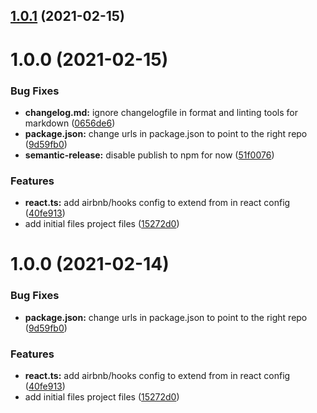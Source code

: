 ## [1.0.1](https://github.com/bryan-hoang/eslint-config-bryan/compare/v1.0.0...v1.0.1) (2021-02-15)

# 1.0.0 (2021-02-15)


### Bug Fixes

* **changelog.md:** ignore changelogfile in format and linting tools for markdown ([0656de6](https://github.com/bryan-hoang/eslint-config-bryan/commit/0656de60e825b12c0d2ff5bc3884c04226ce7b61))
* **package.json:** change urls in package.json to point to the right repo ([9d59fb0](https://github.com/bryan-hoang/eslint-config-bryan/commit/9d59fb01d83374880fc3e6b986fd6ad2d3c4df90))
* **semantic-release:** disable publish to npm for now ([51f0076](https://github.com/bryan-hoang/eslint-config-bryan/commit/51f00761081bc3b77c15134a0264083343672288))


### Features

* **react.ts:** add airbnb/hooks config to extend from in react config ([40fe913](https://github.com/bryan-hoang/eslint-config-bryan/commit/40fe91360de3159eba564b85c363f9b5198c2ab2))
* add initial files project files ([15272d0](https://github.com/bryan-hoang/eslint-config-bryan/commit/15272d03164a8297b33087f316628d222fe6d057))

# 1.0.0 (2021-02-14)


### Bug Fixes

* **package.json:** change urls in package.json to point to the right repo ([9d59fb0](https://github.com/bryan-hoang/eslint-config-bryan/commit/9d59fb01d83374880fc3e6b986fd6ad2d3c4df90))


### Features

* **react.ts:** add airbnb/hooks config to extend from in react config ([40fe913](https://github.com/bryan-hoang/eslint-config-bryan/commit/40fe91360de3159eba564b85c363f9b5198c2ab2))
* add initial files project files ([15272d0](https://github.com/bryan-hoang/eslint-config-bryan/commit/15272d03164a8297b33087f316628d222fe6d057))
